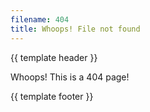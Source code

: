 ```yaml
---
filename: 404
title: Whoops! File not found
---
```


{{ template header }}

Whoops! This is a 404 page!

{{ template footer }}